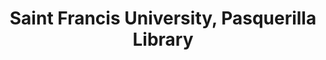 ---
layout: repo
title: "Saint Francis University, Pasquerilla Library"
id: 14049
permalink: repos/14049/
---